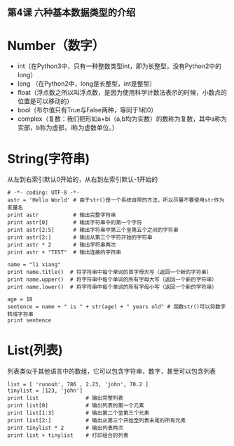 ## 第4课 六种基本数据类型的介绍

# Number（数字）
* int（在Python3中，只有一种整数类型int，即为长整型，没有Python2中的long）
* long （在Python2中，long是长整型，int是整型）
* float（浮点数之所以叫浮点数，是因为使用科学计数法表示的时候，小数点的位置是可以移动的）
* bool（布尔值只有True与False两种，等同于1和0）
* complex（复数：我们把形如a+bi（a,b均为实数）的数称为复数，其中a称为实部，b称为虚部，i称为虚数单位。）

# String(字符串)
从左到右索引默认0开始的，从右到左索引默认-1开始的

```
# -*- coding: UTF-8 -*-
astr = 'Hello World' # 由于str()是一个系统自带的方法，所以尽量不要使用str作为变量名
print astr           # 输出完整字符串
print astr[0]        # 输出字符串中的第一个字符
print astr[2:5]      # 输出字符串中第三个至第五个之间的字符串
print astr[2:]       # 输出从第三个字符开始的字符串
print astr * 2       # 输出字符串两次
print astr + "TEST"  # 输出连接的字符串

name = "li xiang"
print name.title()  # 将字符串中每个单词的首字母大写（返回一个新的字符串）
print name.upper()  # 将字符串中每个单词的所有字母大写（返回一个新的字符串）
print name.lower()  # 将字符串中每个单词的所有字母小写（返回一个新的字符串）

age = 18
sentence = name + " is " + str(age) + " years old" # 函数str()可以将数字转成字符串
print sentence
```
# List(列表)
列表类似于其他语言中的数组，它可以包含字符串，数字，甚至可以包含列表
```
list = [ 'runoob', 786 , 2.23, 'john', 70.2 ]
tinylist = [123, 'john']
print list               # 输出完整列表
print list[0]            # 输出列表的第一个元素
print list[1:3]          # 输出第二个至第三个元素 
print list[2:]           # 输出从第三个开始至列表末尾的所有元素
print tinylist * 2       # 输出列表两次
print list + tinylist    # 打印组合的列表
```
